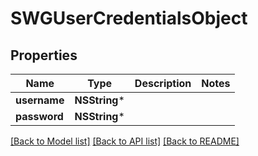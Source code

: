 # SWGUserCredentialsObject

## Properties
Name | Type | Description | Notes
------------ | ------------- | ------------- | -------------
**username** | **NSString*** |  | 
**password** | **NSString*** |  | 

[[Back to Model list]](../README.md#documentation-for-models) [[Back to API list]](../README.md#documentation-for-api-endpoints) [[Back to README]](../README.md)


